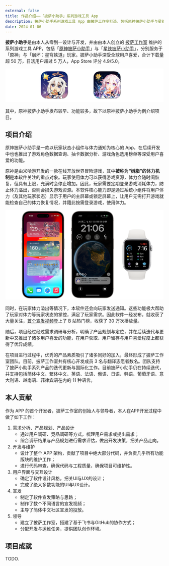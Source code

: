 ```yaml
---
external: false
title: 作品介绍——「披萨小助手」系列游戏工具 App
description: 披萨小助手系列游戏工具 App 由披萨工作室打造，包括原神披萨小助手与星铁披萨小助手，分别服务于原神与崩坏：星穹铁道玩家。
date: 2024-01-06
---
```


**披萨小助手**是由本人从零到一设计与开发，并由由本人创立的 [披萨工作室](https://pizzastudio.org) 维护的系列游戏工具 APP，包括「[原神披萨小助手](https://apps.apple.com/app/id1635319193)」与「[星铁披萨小助手](https://apps.apple.com/app/id6448894222)」，分别服务于「原神」与「崩坏：星穹铁道」玩家。披萨小助手深受全球用户喜爱，合计下载量超 50 万，日活用户超过 5 万人，App Store 评分 4.9/5.0。

![原神披萨小助手和星铁披萨小助手的图标](/public/images/op-hsr-icon.png)

其中，原神披萨小助手发布较早、功能较多，故下以原神披萨小助手为例介绍项目。

## 项目介绍

原神披萨小助手是一款以玩家状态小组件与体力通知为核心的 App，在后续开发中也也推出了游戏角色数据查询、抽卡数据分析、游戏角色选用榜单等深受用户喜爱的功能。

原神是由米哈游开发的一款在线开放世界冒险游戏，其中**被称为“树脂”的体力机制**是本软件关注的重点对象。玩家使用体力可以获得游戏资源，体力会随时间恢复，但具有上限，充满时会停止增加。因此，玩家需要定期登录游戏消耗体力，防止体力溢出，否则会损失游戏资源。本软件核心能力即是通过系统小组件将用户体力（及其他玩家状态）显示于用户的主屏幕或锁定屏幕上，让用户无需打开游戏就能检查自己的体力恢复情况，并籍此按需登录游戏，使用体力。

![各小组件演示](/public/images/gi-ss-1.png)

同时，在玩家体力溢出等情况下，本软件还会向玩家发送通知。这些功能极大帮助了玩家对体力等玩家状态的掌控，满足了玩家需求。因此软件一经发布，就收获了大量关注，[首个宣发视频](https://www.bilibili.com/video/BV1sS4y1x7gj/)登上了 B 站热门榜，收获了 30 万次播放量。

随后，项目经过经过需求调研与分析，明确了产品规划与定位，并在后续迭代与更新中又推出了诸多用户喜爱的功能，在用户获取、用户留存与用户喜爱程度上都获得了优异成绩。

在项目进行过程中，优秀的产品素质吸引了诸多同好的加入，最终形成了披萨工作室团队。目前，披萨工作室共有核心开发成员 3 名与翻译志愿者数名。团队支持了披萨小助手系列产品的迭代更新与国际化工作。目前披萨小助手仍在持续迭代，并支持包括简体中文、繁体中文、英语、法语、俄语、日语、韩语、葡萄牙语、意大利语、越南语、菲律宾语在内的 11 种语言。

## 本人贡献

作为 APP 的首个开发者，披萨工作室的创始人与领导者，本人在APP开发过程中做了如下工作：

1. 需求分析、产品规划、产品设计
   - 通过用户调研、竞品调研等方式，梳理用户需求或提出需求；
   - 综合调研结果与产品规划进行需求评估，做出开发决策，把关产品走向。
2. 开发与维护
   - 设计了整个 APP 架构，贡献了项目中绝大部分代码，并负责几乎所有功能版块的维护工作；
   - 进行代码审查，确保代码与工程质量，确保项目可维护性。
3. 用户界面与交互设计
   - 确定了软件设计风格，把关UI与UX的设计；
   - 完成了绝大多数功能的UI与UX设计。
4. 宣发
   - 制定了软件宣发策略与思路；
   - 制作了数个不同语言的宣发视频；
   - 主导了简体中文社区宣发的投放。
5. 领导
   - 建立了披萨工作室，搭建了基于飞书与GitHub的协作方式；
   - 分配开发与运维任务，提供团队创作环境。

## 项目成就

TODO. 
